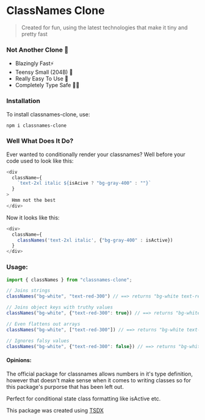 # ClassNames Clone
> Created for fun, using the latest technologies that make it tiny and pretty fast
### Not Another Clone 🥱

- Blazingly Fast⚡
- Teensy Small (204B) 🤏
- Really Easy To Use 👶
- Completely Type Safe 👷‍♀️

### Installation
To install classnames-clone, use:

```bash
npm i classnames-clone
```
### Well What Does It Do?
Ever wanted to conditionally render your classnames? Well before your code used to look like this:
```js
<div
  className={
    `text-2xl italic ${isAcive ? "bg-gray-400" : ""}`
  }
>
  Hmm not the best
</div>
```

Now it looks like this:
```js
<div>
  className={
    classNames('text-2xl italic', {"bg-gray-400" : isActive})
  }
</div>
```

### Usage:
```js
import { classNames } from "classnames-clone";

// Joins strings
classNames("bg-white", "text-red-300") // ==> returns "bg-white text-red-300"

// Joins object keys with truthy values
classNames("bg-white", {"text-red-300": true}) // ==> returns "bg-white text-red-300"

// Even flattens out arrays
classNames("bg-white", ["text-red-300"]) // ==> returns "bg-white text-red-300"

// Ignores falsy values
classNames("bg-white", {"text-red-300": false}) // ==> returns "bg-white"
```

#### Opinions: 
The official package for classnames allows numbers in it's type definition, however that doesn't make sense when it comes to writing classes so for this package's purporse that has been left out.

Perfect for conditional state class formatting like isActive etc.

This package was created using [TSDX](https://tsdx.io/) 
